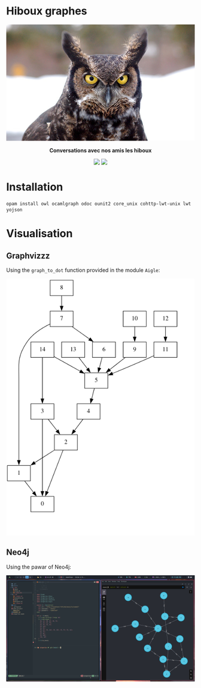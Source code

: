 # Hiboux graphes

<p align="center">
    <img src="assets/grand-duc.jpg" alt="owl.jpg">
</p>

<p align="center">
    <b>Conversations avec nos amis les hiboux</b>
</p>

<p align="center">
    <a target="_blank" href="https://fr.wikipedia.org/wiki/Hibou"><img src="https://img.shields.io/badge/le-hibou-655943"/></a>
    <a target="_blank" href="https://ocaml.xyz/"><img src="https://img.shields.io/badge/ocaml-Owl-C24F1E"/></a>
</p>

# Installation
```shell
opam install owl ocamlgraph odoc ounit2 core_unix cohttp-lwt-unix lwt yojson
```

# Visualisation
## Graphvizzz
Using the `graph_to_dot` function provided in the module `Aigle`: 

![graphviz_example](assets/graphviz_example.png)

## Neo4j
Using the pawar of Neo4j:

![screenshot_neo4j](assets/screenshot_neo4j.png)
